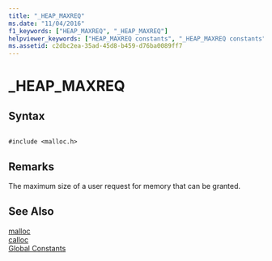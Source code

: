 ```yaml
---
title: "_HEAP_MAXREQ"
ms.date: "11/04/2016"
f1_keywords: ["HEAP_MAXREQ", "_HEAP_MAXREQ"]
helpviewer_keywords: ["HEAP_MAXREQ constants", "_HEAP_MAXREQ constants", "heap constants"]
ms.assetid: c2dbc2ea-35ad-45d8-b459-d76ba0089ff7
---
```

# _HEAP_MAXREQ

## Syntax

```

#include <malloc.h>

```

## Remarks

The maximum size of a user request for memory that can be granted.

## See Also

[malloc](../c-runtime-library/reference/malloc.md)<br/>
[calloc](../c-runtime-library/reference/calloc.md)<br/>
[Global Constants](../c-runtime-library/global-constants.md)